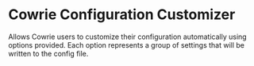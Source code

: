# Cowrie Configuration Customizer 

Allows Cowrie users to customize their configuration automatically using options provided. Each option represents a group of settings that will be written to the config file.
